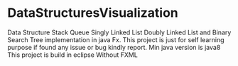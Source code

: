 # DataStructuresVisualization
Data Structure Stack Queue Singly Linked List Doubly Linked List and Binary Search Tree implementation in java Fx. This project is just for self learning purpose if found any issue or bug kindly report.
Min java version is java8
This project is build in eclipse 
Without FXML
